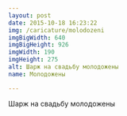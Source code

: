 ```yaml
---
layout: post
date: 2015-10-18 16:23:22
img: /caricature/molodozeni
imgBigWidth: 640
imgBigHeight: 926
imgWidth: 190
imgHeight: 275
alt: Шарж на свадьбу молодожены
name: Молодожены

---
```


Шарж на свадьбу молодожены